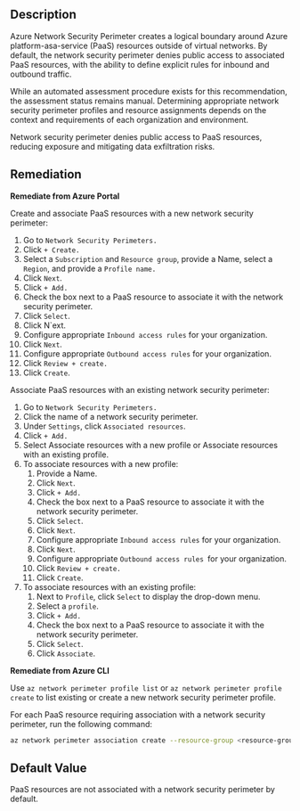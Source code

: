 ## Description

Azure Network Security Perimeter creates a logical boundary around Azure platform-asa-service (PaaS) resources outside of virtual networks. By default, the network security perimeter denies public access to associated PaaS resources, with the ability to define explicit rules for inbound and outbound traffic.

While an automated assessment procedure exists for this recommendation, the assessment status remains manual. Determining appropriate network security perimeter profiles and resource assignments depends on the context and requirements of each organization and environment.

Network security perimeter denies public access to PaaS resources, reducing exposure and mitigating data exfiltration risks.

## Remediation

**Remediate from Azure Portal**

Create and associate PaaS resources with a new network security perimeter:

1. Go to `Network Security Perimeters.`
2. Click `+ Create.`
3. Select a `Subscription` and `Resource group`, provide a Name, select a `Region`, and provide a `Profile name.`
4. Click `Next`.
5. Click `+ Add.`
6. Check the box next to a PaaS resource to associate it with the network security perimeter.
7. Click `Select`.
8. Click N`ext.
9. Configure appropriate `Inbound access rules` for your organization.
10. Click `Next`.
11. Configure appropriate `Outbound access rules` for your organization.
12. Click `Review + create.`
13. Click `Create`.

Associate PaaS resources with an existing network security perimeter:

1. Go to `Network Security Perimeters.`
2. Click the name of a network security perimeter.
3. Under `Settings`, click `Associated resources`.
4. Click `+ Add.`
5. Select Associate resources with a new profile or Associate resources with an existing profile.
6. To associate resources with a new profile:
      1. Provide a Name.
      2. Click `Next`.
      3. Click `+ Add.`
      4. Check the box next to a PaaS resource to associate it with the network security perimeter.
      5. Click `Select`.
      6. Click `Next`.
      7. Configure appropriate `Inbound access rules` for your organization.
      8. Click `Next`.
      9. Configure appropriate `Outbound access rules `for your organization.
      10. Click `Review + create.`
      11. Click `Create`.
7. To associate resources with an existing profile:
      1. Next to `Profile`, click `Select` to display the drop-down menu.
      2. Select a `profile`.
      3. Click `+ Add.`
      4. Check the box next to a PaaS resource to associate it with the network security perimeter.
      5. Click `Select`.
      6. Click `Associate`.

**Remediate from Azure CLI**

Use `az network perimeter profile list` or `az network perimeter profile create` to list existing or create a new network security perimeter profile.

For each PaaS resource requiring association with a network security perimeter, run the following command:

```bash
az network perimeter association create --resource-group <resource-group> --perimeter-name <network-security-perimeter> --association-name <association> --private-link-resource "{id:<paas-resource-id>}" --profile "{<profile-id>}"
```

## Default Value

PaaS resources are not associated with a network security perimeter by default.